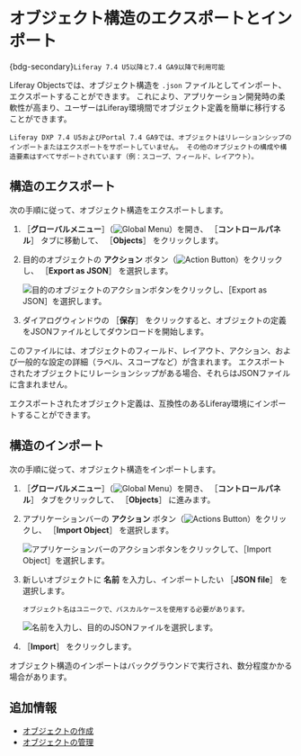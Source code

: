 # オブジェクト構造のエクスポートとインポート

{bdg-secondary}`Liferay 7.4 U5以降と7.4 GA9以降で利用可能`

Liferay Objectsでは、オブジェクト構造を `.json` ファイルとしてインポート、エクスポートすることができます。 これにより、アプリケーション開発時の柔軟性が高まり、ユーザーはLiferay環境間でオブジェクト定義を簡単に移行することができます。

```{important}
Liferay DXP 7.4 U5およびPortal 7.4 GA9では、オブジェクトはリレーションシップのインポートまたはエクスポートをサポートしていません。 その他のオブジェクトの構成や構造要素はすべてサポートされています（例：スコープ、フィールド、レイアウト）。
```

## 構造のエクスポート

次の手順に従って、オブジェクト構造をエクスポートします。

1. ［**グローバルメニュー**］（![Global Menu](../../../images/icon-applications-menu.png)）を開き、 ［**コントロールパネル**］ タブに移動して、 ［**Objects**］ をクリックします。

1. 目的のオブジェクトの **アクション** ボタン（![Action Button](../../../images/icon-actions.png)）をクリックし、 ［**Export as JSON**］ を選択します。

   ![目的のオブジェクトのアクションボタンをクリックし、［Export as JSON］を選択します。](./exporting-and-importing-object-structures/images/01.png)

1. ダイアログウィンドウの ［**保存**］ をクリックすると、オブジェクトの定義をJSONファイルとしてダウンロードを開始します。

このファイルには、オブジェクトのフィールド、レイアウト、アクション、および一般的な設定の詳細（ラベル、スコープなど）が含まれます。 エクスポートされたオブジェクトにリレーションシップがある場合、それらはJSONファイルに含まれません。

エクスポートされたオブジェクト定義は、互換性のあるLiferay環境にインポートすることができます。

## 構造のインポート

次の手順に従って、オブジェクト構造をインポートします。

1. ［**グローバルメニュー**］（![Global Menu](../../../images/icon-applications-menu.png)）を開き、 ［**コントロールパネル**］ タブをクリックして、 ［**Objects**］ に進みます。

1. アプリケーションバーの **アクション** ボタン（![Actions Button](../../../images/icon-actions.png)）をクリックし、 ［**Import Object**］ を選択します。

   ![アプリケーションバーのアクションボタンをクリックして、［Import Object］を選択します。](./exporting-and-importing-object-structures/images/02.png)

1. 新しいオブジェクトに **名前** を入力し、インポートしたい ［**JSON file**］ を選択します。

   ```{important}
   オブジェクト名はユニークで、パスカルケースを使用する必要があります。
   ```

   ![名前を入力し、目的のJSONファイルを選択します。](./exporting-and-importing-object-structures/images/03.png)

1. ［**Import**］ をクリックします。

オブジェクト構造のインポートはバックグラウンドで実行され、数分程度かかる場合があります。

## 追加情報

* [オブジェクトの作成](./creating-objects.md)
* [オブジェクトの管理](./managing-objects.md)
